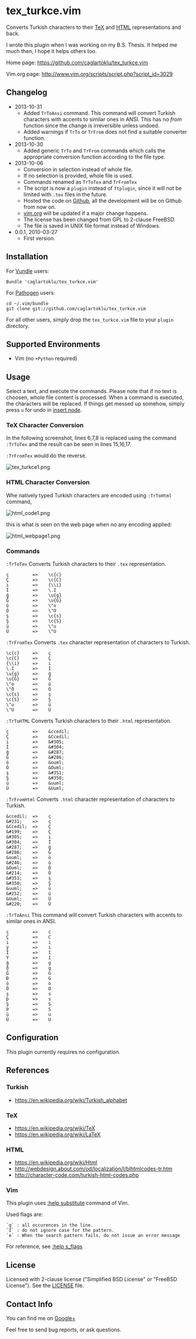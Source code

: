 # tex_turkce.vim

Converts Turkish characters to their
[TeX](https://en.wikipedia.org/wiki/TeX)
and
[HTML](https://en.wikipedia.org/wiki/Html)
representations and back.

I wrote this plugin when I was working on my B.S. Thesis.
It helped me much then, I hope it helps others too.

Home page:
https://github.com/caglartoklu/tex_turkce.vim

Vim.org page:
http://www.vim.org/scripts/script.php?script_id=3029


## Changelog

- 2013-10-31
  - Added `TrToAnsi` command.
    This command will convert Turkish
    characters with accents to similar ones in ANSI.
    This has no *from* function since the change is irreversible
    unless undoed.
  - Added warnings if `TrTo` or `TrFrom` does not find a suitable
    converter function.
- 2013-10-30
  - Added generic `TrTo` and `TrFrom` commands which calls the appropriate
    conversion function according to the file type.
- 2013-10-06
  - Conversion in selection instead of whole file.
  - If no selection is provided, whole file is used.
  - Commands renamed as `TrToTex` and `TrFromTex`
  - The script is now a `plugin` instead of `ftplugin`, since it will
    not be limited with `.tex` files in the future.
  - Hosted the code on [Github](https://github.com/),
    all the development will be on Github from now on.
  - [vim.org](http://www.vim.org/scripts/script.php?script_id=3029)
    will be updated if a major change happens.
  - The license has been changed from GPL to 2-clause FreeBSD.
  - The file is saved in UNIX file format instead of Windows.
- 0.0.1, 2010-03-27
  - First version.


## Installation

For [Vundle](https://github.com/gmarik/vundle) users:

    Bundle 'caglartoklu/tex_turkce.vim'

For [Pathogen](https://github.com/tpope/vim-pathogen) users:

    cd ~/.vim/bundle
    git clone git://github.com/caglartoklu/tex_turkce.vim

For all other users, simply drop the `tex_turkce.vim` file to your
`plugin` directory.


## Supported Environments
- Vim (no `+Python` required)


## Usage

Select a text, and execute the commands.
Please note that if no text is choosen,
whole file content is processed.
When a command is executed, the characters will be replaced.
If things get messed up somehow, simply press `u` for undo in
[insert node](http://vimdoc.sourceforge.net/htmldoc/insert.html).


### TeX Character Conversion

In the following screenshot, lines 6,7,8 is replaced using the
command `:TrToTex` and the result can be seen in lines 15,16,17.

`:TrFromTex` would do the reverse.

![tex_turkce1.png](https://raw.github.com/caglartoklu/tex_turkce/media/tex_turkce1.png)


### HTML Character Conversion

Whe natively typed Turkish characters are encoded using `:TrToHtml` command,

![html_code1.png](https://raw.github.com/caglartoklu/tex_turkce/media/html_code1.png)

this is what is seen on the web page when no any encoding applied:

![html_webpage1.png](https://raw.github.com/caglartoklu/tex_turkce/media/html_webpage1.png)


### Commands

`:TrToTex`
  Converts Turkish characters to their `.tex` representation.

    ç         =>    \c{c}
    Ç         =>    \c{C}
    ı         =>    {\\i}
    İ         =>    \.I
    ğ         =>    \u{g}
    Ğ         =>    \u{G}
    ö         =>    \"o
    Ö         =>    \"O
    ş         =>    \c{s}
    Ş         =>    \c{S}
    ü         =>    \"u
    Ü         =>    \"U

`:TrFromTex`
  Converts `.tex` character representation of characters to Turkish.

    \c{c}     =>    ç
    \c{C}     =>    Ç
    {\\i}     =>    ı
    \.I       =>    İ
    \u{g}     =>    ğ
    \u{G}     =>    Ğ
    \"o       =>    ö
    \"O       =>    Ö
    \c{s}     =>    ş
    \c{S}     =>    Ş
    \"u       =>    ü
    \"U       =>    Ü

`:TrToHTML`
  Converts Turkish characters to their `.html` representation.

    ç         =>    &ccedil;
    Ç         =>    &Ccedil;
    ı         =>    &#305;
    İ         =>    &#304;
    ğ         =>    &#287;
    Ğ         =>    &#286;
    ö         =>    &ouml;
    Ö         =>    &Ouml;
    ş         =>    &#351;
    Ş         =>    &#350;
    ü         =>    &uuml;
    Ü         =>    &Uuml;

`:TrFromHtml`
  Converts `.html` character representation of characters to Turkish.

    &ccedil;  =>    ç
    &#231;    =>    ç
    &Ccedil;  =>    Ç
    &#199;    =>    Ç
    &#305;    =>    ı
    &#304;    =>    İ
    &#287;    =>    ğ
    &#286;    =>    Ğ
    &ouml;    =>    ö
    &#246;    =>    ö
    &Ouml;    =>    Ö
    &#214;    =>    Ö
    &#351;    =>    ş
    &#350;    =>    Ş
    &uuml;    =>    ü
    &#252;    =>    ü
    &Uuml;    =>    Ü
    &#220;    =>    Ü


`:TrToAnsi`
    This command will convert Turkish
    characters with accents to similar ones in ANSI.

    ç         =>    c
    Ç         =>    C
    ı         =>    i
    ý         =>    i
    İ         =>    I
    Ý         =>    I
    ğ         =>    g
    ð         =>    g
    Ğ         =>    G
    Ð         =>    G
    ö         =>    o
    Ö         =>    O
    ş         =>    s
    þ         =>    s
    Ş         =>    S
    Þ         =>    S
    ü         =>    u
    Ü         =>    U


## Configuration

This plugin currently requires no configuration.


## References

### Turkish
- https://en.wikipedia.org/wiki/Turkish_alphabet

### TeX
- https://en.wikipedia.org/wiki/TeX
- https://en.wikipedia.org/wiki/LaTeX

### HTML
- https://en.wikipedia.org/wiki/Html
- http://webdesign.about.com/od/localization/l/blhtmlcodes-tr.htm
- http://character-code.com/turkish-html-codes.php

### Vim
This plugin uses
[:help substitute](http://vimdoc.sourceforge.net/htmldoc/change.html#:substitute)
command of Vim.

Used flags are:

    `g` : all occurences in the line.
    `I` : do not ignore case for the pattern.
    `e` : When the search pattern fails, do not issue an error message

For reference, see
[:help s_flags](vimdoc.sourceforge.net/htmldoc/change.html#:s_flags)


## License

Licensed with 2-clause license ("Simplified BSD License" or "FreeBSD License").
See the [LICENSE](https://github.com/caglartoklu/tex_turkce/blob/master/LICENSE) file.


## Contact Info

You can find me on
[Google+](https://plus.google.com/108566243864924912767/posts)

Feel free to send bug reports, or ask questions.
